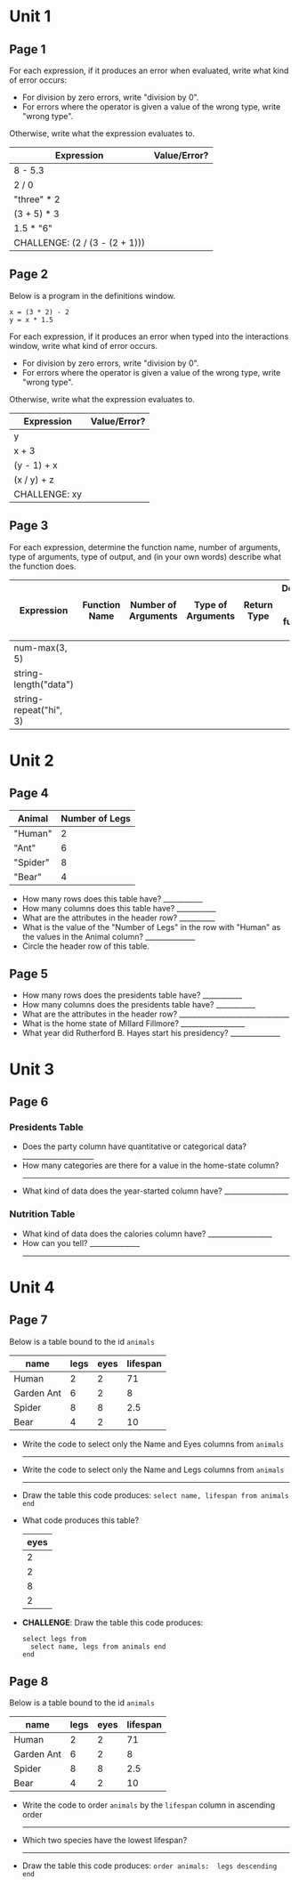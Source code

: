# Unit 1

## Page 1

For each expression, if it produces an error when evaluated, 
write what kind of error occurs:

 - For division by zero errors, write "division by 0".
 - For errors where the operator is given a value of the wrong type, write "wrong type".

Otherwise, write what the expression evaluates to.

| Expression                       | Value/Error? |
|----------------------------------|--------------|
| 8 - 5.3                          |              |
| 2 / 0                            |              |
| "three" * 2                      |              |
| (3 + 5) * 3                      |              |
| 1.5 * "6"                        |              |
| CHALLENGE:   (2 / (3 - (2 + 1))) |              |

## Page 2

Below is a program in the definitions window.

```
x = (3 * 2) - 2
y = x * 1.5
```

For each expression, if it produces an error when typed into the
interactions window, write what kind of error occurs.

 - For division by zero errors, write "division by 0".
 - For errors where the operator is given a value of the wrong type, write "wrong type".

Otherwise, write what the expression evaluates to.

| Expression      | Value/Error? |
|-----------------|--------------|
| y               |              |
| x + 3           |              |
| (y - 1) + x     |              |
| (x / y) + z     |              |
| CHALLENGE:   xy |              |

## Page 3

For each expression, determine the function name, number of arguments,
type of arguments, type of output, and (in your own words) describe what the
function does.

| Expression             | Function Name | Number of Arguments | Type of Arguments | Return Type | Describe what this function does. |
|------------------------|---------------|---------------------|-------------------|-------------|-----------------------------------|
| num-max(3, 5)          |               |                     |                   |             |                                   |
| string-length("data")  |               |                     |                   |             |                                   |
| string-repeat("hi", 3) |               |                     |                   |             |                                   |

# Unit 2

## Page 4

|  Animal  | Number of Legs |
|----------|----------------|
| "Human"  | 2              |
| "Ant"    | 6              |
| "Spider" | 8              |
| "Bear"   | 4              |  

 - How many rows does this table have? ___________
 - How many columns does this table have? ___________
 - What are the attributes in the header row? __________
 - What is the value of the "Number of Legs" 
   in the row with "Human" as the values in the
   Animal column? ______________
 - Circle the header row of this table.

## Page 5

 - How many rows does the presidents 
   table have? ___________
 - How many columns does the presidents 
   table have? ___________
 - What are the attributes in the header 
   row? _______________________________
 - What is the home state of
   Millard Fillmore? __________________
 - What year did Rutherford B. Hayes
   start his presidency? ______________


# Unit 3

## Page 6

### Presidents Table
 - Does the party column have
   quantitative or categorical
   data?  ____________________
 - How many categories are there for
   a value in the home-state column?
   ________________
 - What kind of data does the year-started
   column have?  __________________

### Nutrition Table
 - What kind of data does the calories
   column have?  __________________
 - How can you tell? ______________
   ________________________________

# Unit 4

## Page 7

Below is a table bound to the id `animals`

| name       | legs | eyes | lifespan |
|------------|------|------|----------|
| Human      | 2    | 2    | 71       |
| Garden Ant | 6    | 2    | 8        |
| Spider     | 8    | 8    | 2.5      |
| Bear       | 4    | 2    | 10       |

 - Write the code to select only the Name 
   and Eyes columns from `animals`
   _______________________________

 - Write the code to select only the Name 
   and Legs columns from `animals`
   _______________________________

 - Draw the table this code produces:
   `select name, lifespan from animals end` 

 - What code produces this table?
   
   | eyes |
   |------|
   | 2    |
   | 2    |
   | 8    |
   | 2    |

 - **CHALLENGE**:  Draw the table this code
   produces:
   ```
   select legs from
     select name, legs from animals end
   end
   ```

## Page 8

Below is a table bound to the id `animals`

| name       | legs | eyes | lifespan |
|------------|------|------|----------|
| Human      | 2    | 2    | 71       |
| Garden Ant | 6    | 2    | 8        |
| Spider     | 8    | 8    | 2.5      |
| Bear       | 4    | 2    | 10       |

 - Write the code to order `animals` by
   the `lifespan` column in ascending order
   ______________________________________

 - Which two species have the lowest lifespan?
   ______________________________________

 - Draw the table this code produces:
   `order animals:  legs descending end`


   